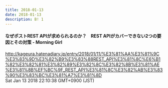 ```yaml
---
title: 2018-01-13
date: 2018-01-13
description: B! 1
---
```


#### なぜポストREST APIが求められるのか？　REST APIがカバーできない2つの要因とその対策 - Morning Girl
http://kageura.hatenadiary.jp/entry/2018/01/11/%E3%81%AA%E3%81%9C%E3%83%9D%E3%82%B9%E3%83%88REST_API%E3%81%8C%E6%B1%82%E3%82%81%E3%82%89%E3%82%8C%E3%82%8B%E3%81%AE%E3%81%8B%EF%BC%9F_REST_API%E3%81%8C%E3%82%AB%E3%83%90%E3%83%BC%E3%81%A7%E3%81%8D<br>
Sat Jan 13 2018 22:10:38 GMT+0900 (JST)<br>


